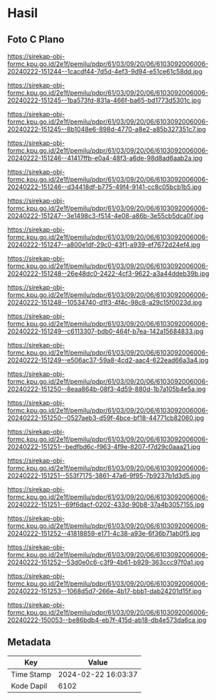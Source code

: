 # Hasil

## Foto C Plano

https://sirekap-obj-formc.kpu.go.id/2e1f/pemilu/pdpr/61/03/09/20/06/6103092006006-20240222-151244--1cacdf44-7d5d-4ef3-9d94-e51ce61c58dd.jpg

https://sirekap-obj-formc.kpu.go.id/2e1f/pemilu/pdpr/61/03/09/20/06/6103092006006-20240222-151245--1ba573fd-831a-466f-ba65-bd1773d5301c.jpg

https://sirekap-obj-formc.kpu.go.id/2e1f/pemilu/pdpr/61/03/09/20/06/6103092006006-20240222-151245--8b1048e6-898d-4770-a8e2-a85b327351c7.jpg

https://sirekap-obj-formc.kpu.go.id/2e1f/pemilu/pdpr/61/03/09/20/06/6103092006006-20240222-151246--41417ffb-e0a4-48f3-a6de-98d8ad6aab2a.jpg

https://sirekap-obj-formc.kpu.go.id/2e1f/pemilu/pdpr/61/03/09/20/06/6103092006006-20240222-151246--d34418df-b775-49f4-9141-cc8c05bcb1b5.jpg

https://sirekap-obj-formc.kpu.go.id/2e1f/pemilu/pdpr/61/03/09/20/06/6103092006006-20240222-151247--3e1498c3-f514-4e08-a86b-3e55cb5dca0f.jpg

https://sirekap-obj-formc.kpu.go.id/2e1f/pemilu/pdpr/61/03/09/20/06/6103092006006-20240222-151247--a800e1df-29c0-43f1-a939-ef7672d24ef4.jpg

https://sirekap-obj-formc.kpu.go.id/2e1f/pemilu/pdpr/61/03/09/20/06/6103092006006-20240222-151248--26e48dc0-2422-4cf3-9622-a3a44ddeb39b.jpg

https://sirekap-obj-formc.kpu.go.id/2e1f/pemilu/pdpr/61/03/09/20/06/6103092006006-20240222-151248--10534740-d1f3-4f4c-98c8-a29c15f0023d.jpg

https://sirekap-obj-formc.kpu.go.id/2e1f/pemilu/pdpr/61/03/09/20/06/6103092006006-20240222-151249--c6113307-bdb0-464f-b7ea-142a15684833.jpg

https://sirekap-obj-formc.kpu.go.id/2e1f/pemilu/pdpr/61/03/09/20/06/6103092006006-20240222-151249--e506ac37-59a8-4cd2-aac4-622ead66a3a4.jpg

https://sirekap-obj-formc.kpu.go.id/2e1f/pemilu/pdpr/61/03/09/20/06/6103092006006-20240222-151250--8eaa864b-08f3-4d59-880d-1b7a105b4e5a.jpg

https://sirekap-obj-formc.kpu.go.id/2e1f/pemilu/pdpr/61/03/09/20/06/6103092006006-20240222-151250--0527aeb3-d59f-4bce-bf18-44771cb82060.jpg

https://sirekap-obj-formc.kpu.go.id/2e1f/pemilu/pdpr/61/03/09/20/06/6103092006006-20240222-151251--bedfbd6c-f963-4f9e-8207-f7d29c0aaa21.jpg

https://sirekap-obj-formc.kpu.go.id/2e1f/pemilu/pdpr/61/03/09/20/06/6103092006006-20240222-151251--553f7175-3861-47a6-9f95-7b9237b1d3d5.jpg

https://sirekap-obj-formc.kpu.go.id/2e1f/pemilu/pdpr/61/03/09/20/06/6103092006006-20240222-151251--69f6dacf-0202-433d-90b8-37a4b3057155.jpg

https://sirekap-obj-formc.kpu.go.id/2e1f/pemilu/pdpr/61/03/09/20/06/6103092006006-20240222-151252--41818859-e171-4c38-a93e-6f36b71ab0f5.jpg

https://sirekap-obj-formc.kpu.go.id/2e1f/pemilu/pdpr/61/03/09/20/06/6103092006006-20240222-151252--53d0e0c6-c3f9-4b61-b929-363ccc97f0a1.jpg

https://sirekap-obj-formc.kpu.go.id/2e1f/pemilu/pdpr/61/03/09/20/06/6103092006006-20240222-151253--1068d5d7-266e-4b17-bbb1-dab24201d15f.jpg

https://sirekap-obj-formc.kpu.go.id/2e1f/pemilu/pdpr/61/03/09/20/06/6103092006006-20240222-150053--be86bdb4-eb7f-415d-ab18-db4e573da6ca.jpg


## Metadata

| Key        | Value               |
| ---------- | ------------------- |
| Time Stamp | 2024-02-22 16:03:37 |
| Kode Dapil | 6102                |



